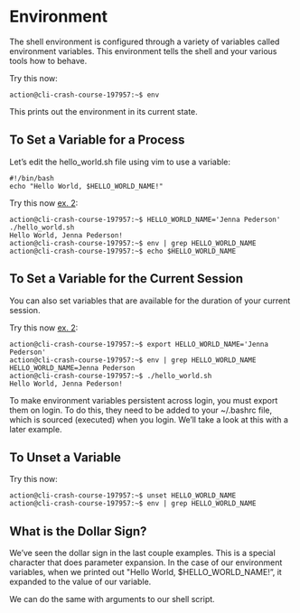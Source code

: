 # Environment

The shell environment is configured through a variety of variables called environment variables. This environment tells the shell and your various tools how to behave.

Try this now:
```
action@cli-crash-course-197957:~$ env
```

This prints out the environment in its current state.

## To Set a Variable for a Process

Let’s edit the hello_world.sh file using vim to use a variable:
```
#!/bin/bash
echo "Hello World, $HELLO_WORLD_NAME!"
```

Try this now [ex. 2](example2):
```
action@cli-crash-course-197957:~$ HELLO_WORLD_NAME='Jenna Pederson' ./hello_world.sh
Hello World, Jenna Pederson!
action@cli-crash-course-197957:~$ env | grep HELLO_WORLD_NAME
action@cli-crash-course-197957:~$ echo $HELLO_WORLD_NAME
```

## To Set a Variable for the Current Session

You can also set variables that are available for the duration of your current session.

Try this now [ex. 2](example2):
```
action@cli-crash-course-197957:~$ export HELLO_WORLD_NAME='Jenna Pederson'
action@cli-crash-course-197957:~$ env | grep HELLO_WORLD_NAME
HELLO_WORLD_NAME=Jenna Pederson
action@cli-crash-course-197957:~$ ./hello_world.sh
Hello World, Jenna Pederson!
```

To make environment variables persistent across login, you must export them on login. To do this, they need to be added to your ~/.bashrc file, which is sourced (executed) when you login. We’ll take a look at this with a later example.

## To Unset a Variable

Try this now:
```
action@cli-crash-course-197957:~$ unset HELLO_WORLD_NAME
action@cli-crash-course-197957:~$ env | grep HELLO_WORLD_NAME
```

## What is the Dollar Sign?

We’ve seen the dollar sign in the last couple examples. This is a special character that does parameter expansion. In the case of our environment variables, when we printed out "Hello World, $HELLO_WORLD_NAME!”, it expanded to the value of our variable.

We can do the same with arguments to our shell script.
